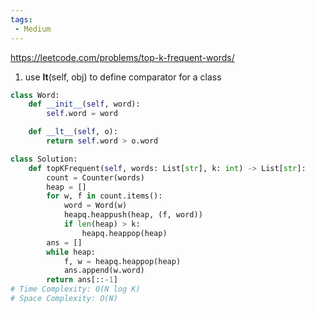 ```yaml
---
tags:
 - Medium
---
```


https://leetcode.com/problems/top-k-frequent-words/

1. use __lt__(self, obj) to define comparator for a class

```python
class Word:
    def __init__(self, word):
        self.word = word

    def __lt__(self, o):
        return self.word > o.word

class Solution:
    def topKFrequent(self, words: List[str], k: int) -> List[str]:
        count = Counter(words)
        heap = []
        for w, f in count.items():
            word = Word(w)
            heapq.heappush(heap, (f, word))
            if len(heap) > k:
                heapq.heappop(heap)
        ans = []
        while heap:
            f, w = heapq.heappop(heap)
            ans.append(w.word)
        return ans[::-1]
# Time Complexity: O(N log K)
# Space Complexity: O(N)
```
